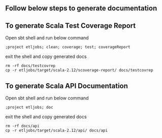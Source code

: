 ## Follow below steps to generate documentation

## To generate Scala Test Coverage Report

Open sbt shell and run below command
```
;project etljobs; clean; coverage; test; coverageReport
```
exit the shell and copy generated docs
```
rm -rf docs/testcovrep
cp -r etljobs/target/scala-2.12/scoverage-report/ docs/testcovrep
```
## To generate Scala API Documentation

Open sbt shell and run below command
```
;project etljobs; doc
```
exit the shell and copy generated docs
```
rm -rf docs/api
cp -r etljobs/target/scala-2.12/api/ docs/api
```